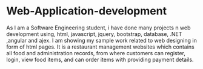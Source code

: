 # Web-Application-development
As I am a Software Engineering student, i have done many projects n web development using, html, javascript, jquery, bootstrap, database, .NET ,angular and ajex. I am showing my sample work related to web designing in form of html pages.
It is a restaurant management websites which contains all food and administration records, from where customers can register, login, view food items, and can order items with providing payment details.
